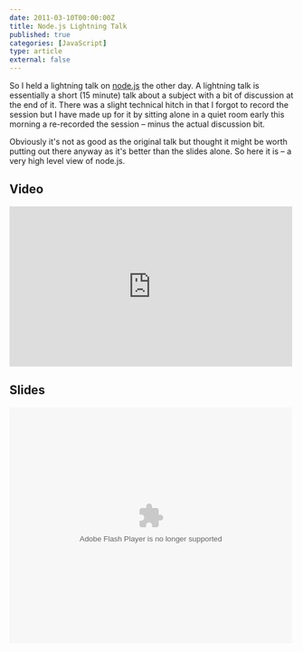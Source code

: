 ```yaml
---
date: 2011-03-10T00:00:00Z
title: Node.js Lightning Talk
published: true
categories: [JavaScript]
type: article
external: false
---
```

<p><p>So I held a lightning talk on <a href="http://nodejs.org/">node.js</a> the  other day.  A lightning talk is essentially a short (15 minute) talk about a  subject with a bit of discussion at the end of it.  There was a slight technical  hitch in that I forgot to record the session but I have made up for it by  sitting alone in a quiet room early this morning a re-recorded the session &ndash;  minus the actual discussion bit.</p><p>Obviously it's not as good as the original talk but thought it might be worth  putting out there anyway as it's better than the slides alone.  So here it is &ndash;  a very high level view of node.js.</p><h2>Video</h2><iframe src="http://player.vimeo.com/video/20868544?portrait=0" frameborder="0" height="283" width="500"></iframe><h2>Slides</h2><p><object height="417" width="500"><param name="movie" value="http://static.slidesharecdn.com/swf/ssplayer2.swf?doc=node-lightning-talk-110310015300-phpapp02&stripped_title=nodejs-lightning-talk"><param name="allowFullScreen" value="true"><param name="allowScriptAccess" value="always"><embed src="http://static.slidesharecdn.com/swf/ssplayer2.swf?doc=node-lightning-talk-110310015300-phpapp02&stripped_title=nodejs-lightning-talk" allowfullscreen="true" type="application/x-shockwave-flash" allowscriptaccess="always" height="417" width="500"></object></p></p>